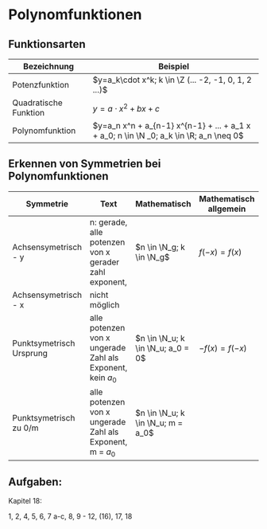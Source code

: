 # Polynomfunktionen

## Funktionsarten

| Bezeichnung           | Beispiel                                                                               |
| --------------------- | -------------------------------------------------------------------------------------- |
| Potenzfunktion        | $y=a_k\cdot x^k; k \in \Z (... -2, -1, 0, 1, 2 ...)$                                   |
| Quadratische Funktion | $y=a\cdot x^2 + bx + c$                                                                |
| Polynomfunktion       | $y=a_n x^n + a_{n-1} x^{n-1} + ... + a_1 x + a_0; n \in \N _0; a_k \in \R; a_n \neq 0$ |

## Erkennen von Symmetrien bei Polynomfunktionen

| Symmetrie                | Text                                                       | Mathematisch                      | Mathematisch allgemein |
| ------------------------ | ---------------------------------------------------------- | --------------------------------- | ---------------------- |
| Achsensymetrisch - y     | n: gerade, alle potenzen von x gerader zahl exponent,      | $n \in \N_g; k \in \N_g$          | $f(-x) = f(x)$         |
| Achsensymetrisch - x     | nicht möglich                                              |                                   |
| Punktsymetrisch Ursprung | alle potenzen von x ungerade Zahl als Exponent, kein $a_0$ | $n \in \N_u; k \in \N_u; a_0 = 0$ | $-f(x) = f(-x)$        |
| Punktsymetrisch zu 0/m   | alle potenzen von x ungerade Zahl als Exponent, m = $a_0$  | $n \in \N_u; k \in \N_u; m = a_0$ |

## Aufgaben:

Kapitel 18:

1, 2, 4, 5, 6, 7 a-c, 8, 9 - 12, (16), 17, 18

